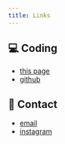 ```yaml
---
title: Links
---
```


## 💻 Coding 
- [this page](https://significant36.github.io)
- [github](https://github.com/significant36)

## 📱 Contact
- [email](ericwang0836@gmail.com)
- [instagram](https://instagram.com/ewang1434)

